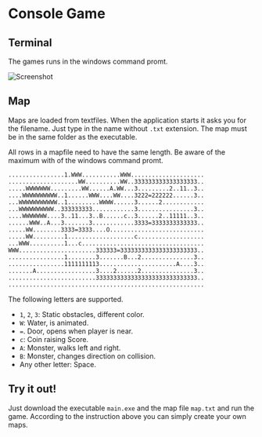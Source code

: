 Console Game
============

Terminal
--------

The games runs in the windows command promt.

![Screenshot](https://github.com/ComputerGame/ConsoleGame/blob/master/screenshot.gif)

Map
---

Maps are loaded from textfiles. When the application starts it asks you for the filename. Just type in the name without `.txt` extension. The map must be in the same folder as the executable.

All rows in a mapfile need to have the same length. Be aware of the maximum with of the windows command promt.

    ................1.WWW...........WWW.....................
    ....................WW..........WW..333333333333333333..
    .....WWWWWWW.........WW......A.WW...3.........2..11..3..
    ....WWWWWWWWWW..1......WWW....WW....3222=222222......3..
    ...WWWWWWWWWWW..1.........WWWW......3......2............
    ...WWWWWWWWWW..333333333............3................3..
    ....WWWWWWW....3..11...3..B......c..3......2..11111..3..
    ......WWW..A...3.......3............3333=3333333333333..
    .....WW........3333=3333....O...........................
    .....WW.........1...................c...................
    ...WWW..........1...c...................................
    WWW......................333333=3333333333333333333333..
    ................1........3.......B...2...............3..
    ................1111111113......................A....3..
    .......A.................3....2......2...............3..
    .........................33333333333333333333333333333..
    ........................................................

The following letters are supported.

- `1`, `2`, `3`: Static obstacles, different color.
- `W`: Water, is animated.
- `=`. Door, opens when player is near.
- `c`: Coin raising Score.
- `A`: Monster, walks left and right.
- `B`: Monster, changes direction on collision.
- Any other letter: Space.

Try it out!
-----------

Just download the executable `main.exe` and the map file `map.txt` and run the game. According to the instruction above you can simply create your own maps.